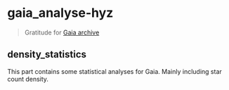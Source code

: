 # gaia_analyse-hyz
> Gratitude for [Gaia archive](https://gea.esac.esa.int/archive/)
## density_statistics
This part contains some statistical analyses for Gaia. Mainly including star count density.
